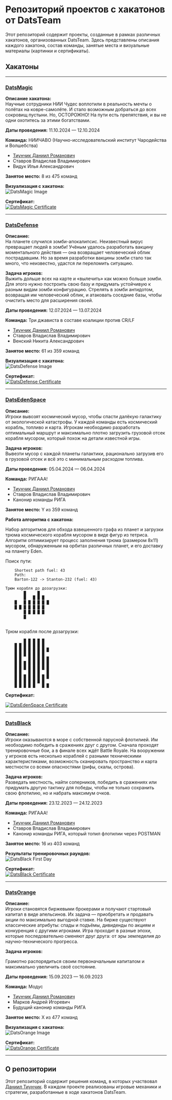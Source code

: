 # Репозиторий проектов с хакатонов от DatsTeam

Этот репозиторий содержит проекты, созданные в рамках различных хакатонов, организованных DatsTeam. Здесь представлены описания каждого хакатона, состав команды, занятые места и визуальные материалы (картинки и сертификаты).

## Хакатоны

---

### [DatsMagic](https://datsteam.dev/datsmagic)

**Описание хакатона:**  
Научные сотрудники НИИ Чудес воплотили в реальность мечты о полётах на ковре-самолёте. И стало возможным добраться до всех сокровищ пустыни. Но, ОСТОРОЖНО! На пути есть препятствия, и вы не одни охотитесь за этими богатствами.

**Даты проведения:** 11.10.2024 — 12.10.2024

**Команда:** НИИЧАВО (Научно-исследовательский институт Чародейства и Волшебства)

- [Тиунчик Даниил Романович](https://www.linkedin.com/in/daniil-tiunchyk/)
- Ставров Владислав Владимирович
- Видук Илья Александрович

**Занятое место:** 8 из 475 команд

**Визуализация с хакатона:**  
![DatsMagic Image](./images/datsmagic_image.png)

**Сертификат:**  
[![DatsMagic Certificate](./certificates/datsmagic_certificate.png)](https://devteam.games/upload/cert_5873461359.pdf)

---

### [DatsDefense](https://datsteam.dev/datsdefense?utm_source=datshackaton)

**Описание:**  
На планете случился зомби-апокалипсис. Неизвестный вирус превращает людей в зомби! Учёным удалось разработать вакцину моментального действия — она возвращает человеческий облик пострадавшим. Но за время разработки вакцины зомби стало так много, что неизвестно, удастся ли переломить ситуацию.

**Задача игроков:**  
Выжить дольше всех на карте и «вылечить» как можно больше зомби. Для этого нужно построить свою базу и придумать устойчивую к разным видам зомби конфигурацию. Стрелять в зомби антидотом, возвращая им человеческий облик, и атаковать соседние базы, чтобы очистить место для расширения своей.

**Даты проведения:** 12.07.2024 — 13.07.2024

**Команда:** Три джависта в составе коалиции против CR/LF

- [Тиунчик Даниил Романович](https://www.linkedin.com/in/daniil-tiunchyk/)
- Ставров Владислав Владимирович
- Венский Никита Александрович

**Занятое место:** 61 из 359 команд

**Визуализация с хакатона:**  
![DatsDefense Image](./images/datsdefense_image.png)

**Сертификат:**  
[![DatsDefense Certificate](./certificates/datsdefense_certificate.png)](https://devteam.games/upload/cert_21075.pdf)

---

### [DatsEdenSpace](https://datsteam.dev/datsedenspace?utm_source=datshackathons)

**Описание:**  
Игроки вывозят космический мусор, чтобы спасти далёкую галактику от экологической катастрофы. У каждой команды есть космический корабль, топливо и карта. Игрокам необходимо разработать оптимальный маршрут и максимально плотно загрузить грузовой отсек корабля мусором, который похож на детали известной игры.

**Задача игроков:**  
Вывезти мусор с каждой планеты галактики, рационально загрузив его в грузовой отсек и всё это с минимальным расходом топлива.

**Даты проведения:** 05.04.2024 — 06.04.2024

**Команда:** РИГААА!

- [Тиунчик Даниил Романович](https://www.linkedin.com/in/daniil-tiunchyk/)
- Ставров Владислав Владимирович
- Канонир команды РИГА

**Занятое место:** Y из 359 команд

**Работа алгоритма с хакатона:**

Набор алгоритмов для обхода взвешенного графа из планет и загрузки трюма космического корабля мусором в виде фигур из тетриса. Алгоритм оптимизирует процесс заполнения трюма (размером 8x11) мусором, обнаруженным на орбитах различных планет, и его доставку на планету Eden.

Поиск пути:

```
    Shortest path fuel: 43
    Path: 
    Barton-122 -> Stanton-232 (fuel: 43)
```

```bash
Трюм корабля до дозагрузки:
        █     █     
        █   █ █ █   
    █   █ █ █ █ █ █ 
    █ █ █ █ █ █ █   
        █ █ █ █ █ 
        █         
                
```

Трюм корабля после дозагрузки:

```
        █ █ █ █ █ 
    █ █ █ █ █ █ █   
    █ █ █ █ █ █ █ █ 
    █ █ █ █ █ █ █   
    █ █   █ █ █ █ █ 
    █ █ █ █ █ █ █ █ 
    █ █ █ █ █ █ █ █ 
    █ █   █ █ █   █ 
    █ █ █ █ █ █ █ █ 
    █ █ █ █ █ █ █   
    █ █ █ █ █   █ █ 
```

**Сертификат:**

[![DatsEdenSpace Certificate](./certificates/datsedenspace_certificate.png)](https://devteam.games/upload/cert_20325.pdf)

---

### [DatsBlack](https://datsteam.dev/datsblack)

**Описание:**  
Игроки оказываются в море с собственной парусной флотилией. Им необходимо победить в сражениях друг с другом. Сначала проходят тренировочные бои, а в финале всех ждёт Battle Royale. На вооружении у игроков есть несколько кораблей с разными техническими характеристиками, возможность сканировать пространство и карта местности со всеми опасностями (рифы, скалы, острова).

**Задача игроков:**  
Разведать местность, найти соперников, победить в сражениях или придумать другую тактику для победы, чтобы не только сохранить свою флотилию, но и набрать максимум очков.

**Даты проведения:** 23.12.2023 — 24.12.2023

**Команда:** РИГААА!

- [Тиунчик Даниил Романович](https://www.linkedin.com/in/daniil-tiunchyk/)
- Ставров Владислав Владимирович
- Канонир команды РИГА, который топил флотилии через POSTMAN

**Занятое место:** 16 из 403 команд

**Результаты тренировочных раундов:**  
![DatsBlack First Day](./images/datsblack_image.jpg)

**Сертификат:**  
[![DatsBlack Certificate](./certificates/datsblack_certificate.png)](https://devteam.games/upload/cert_16840.pdf)

---

### [DatsOrange](https://datsteam.dev/datsorange?utm_source=hackatonydatsteam)

**Описание:**  
Игроки становятся биржевыми брокерами и получают стартовый капитал в виде апельсинов. Их задача — приобретать и продавать акции по максимально выгодной ставке. На бирже существуют классические атрибуты: спады и подъёмы, дивиденды по акциям и конкуренция с другими игроками. Игра проходит в разные эпохи, которые последовательно сменяют друг друга: от эры земледелия до научно-технического прогресса.

**Задача игроков:**  

Грамотно распорядиться своим первоначальным капиталом и максимально увеличить своё состояние.

**Даты проведения:** 15.09.2023 — 16.09.2023

**Команда:** Модус

- [Тиунчик Даниил Романович](https://www.linkedin.com/in/daniil-tiunchyk/)
- Марков Андрей Игоревич
- Будущий канонир команды РИГА

**Занятое место:** X из 477 команд

**Визуализация с хакатона:**  
![DatsOrange Image](./images/datsorange_image.jpg)

**Сертификат:**  
[![DatsOrange Certificate](./certificates/datsorange_certificate.png)](https://devteam.games/upload/cert_3447.pdf)

---

## О репозитории

Этот репозиторий содержит решения команд, в которых участвовал [Даниил Тиунчик](https://www.linkedin.com/in/daniil-tiunchyk/). В каждом проекте реализованы игровые механики и стратегии, разработанные в ходе хакатонов DatsTeam.
